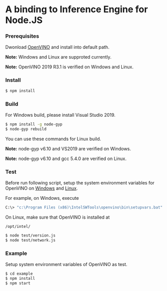 # A binding to Inference Engine for Node.JS

### Prerequisites

Dwonload [OpenVINO](https://software.intel.com/en-us/openvino-toolkit/choose-download/) and install into default path.

**Note:** Windows and Linux are supproted currently.

**Note:** OpenVINO 2019 R3.1 is verified on Windows and Linux.

### Install

```sh
$ npm install
```

### Build

For Windows build, please install Visual Studio 2019.

```sh
$ npm install -g node-gyp
$ node-gyp rebuild
```

You can use these commands for Linux build.

**Note:** node-gyp v6.10 and VS2019 are verified on Windows.

**Note:** node-gyp v6.10 and gcc 5.4.0 are verified on Linux.

### Test

Before run following script, setup the system environment variables for OpenVINO on [Windows](https://docs.openvinotoolkit.org/2019_R3.1/_docs_install_guides_installing_openvino_windows.html#set-the-environment-variables) and [Linux](https://docs.openvinotoolkit.org/2019_R3.1/_docs_install_guides_installing_openvino_linux.html#set-the-environment-variables).

For example, on Windows, execute
```sh
C:\> "c:\Program Files (x86)\IntelSWTools\openvino\bin\setupvars.bat"
```

On Linux, make sure that OpenVINO is installed at
```
/opt/intel/
```

```sh
$ node test/version.js
$ node test/network.js
```

### Example

Setup system environment variables of OpenVINO as test.

```sh
$ cd example
$ npm install
$ npm start
```
